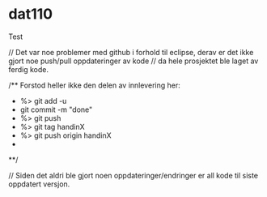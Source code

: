 # dat110
Test


// Det var noe problemer med github i forhold til eclipse, derav er det ikke gjort noe push/pull oppdateringer av kode
// da hele prosjektet ble laget av ferdig kode. 

/** Forstod heller ikke den delen av innlevering her:
*  %> git add -u
*  git commit -m "done"
*  %> git push
*  %> git tag handinX
*  %> git push origin handinX
*  
**/

// Siden det aldri ble gjort noen oppdateringer/endringer er all kode til siste oppdatert versjon.
